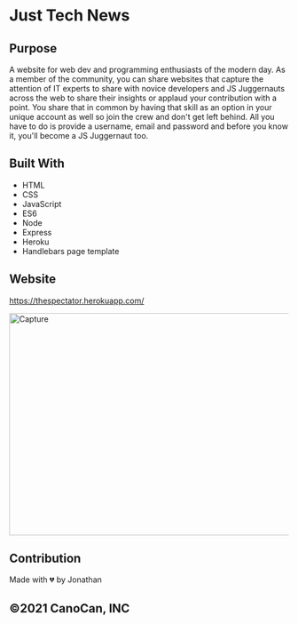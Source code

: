 # Just Tech News

## Purpose
A website for web dev and programming enthusiasts of the modern day. As a member of the community, you can share websites that capture the attention of IT experts to share with novice developers and JS Juggernauts across the web to share their insights or applaud your contribution with a point. You share that in common by having that skill as an option in your unique account as well so join the crew and don't get left behind. All you have to do is provide a username, email and password and before you know it, you'll become a JS Juggernaut too.

## Built With
* HTML
* CSS
* JavaScript
* ES6
* Node
* Express
* Heroku
* Handlebars page template

## Website
https://thespectator.herokuapp.com/

<img width="600" height="400" alt="Capture" src="https://user-images.githubusercontent.com/84486012/137251357-c3e2839e-7a1d-4ee2-9f71-bcc13aecfb10.PNG">

## Contribution
Made with 💔 by Jonathan

## &copy;2021 CanoCan, INC

